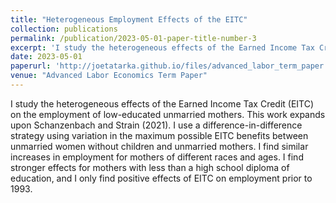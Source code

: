 ```yaml
---
title: "Heterogeneous Employment Effects of the EITC"
collection: publications
permalink: /publication/2023-05-01-paper-title-number-3
excerpt: 'I study the heterogeneous effects of the Earned Income Tax Credit (EITC) using a difference-in-difference approach comparing unmarried women without children to unmarried mothers.'
date: 2023-05-01
paperurl: 'http://joetatarka.github.io/files/advanced_labor_term_paper.pdf'
venue: "Advanced Labor Economics Term Paper"
---
```


I study the heterogeneous effects of the Earned Income Tax Credit (EITC) on the employment of low-educated unmarried mothers. This work expands upon Schanzenbach and Strain (2021). I use a difference-in-difference strategy using variation in the maximum possible EITC benefits between unmarried women without children and unmarried mothers. I find similar increases in employment for mothers of different races and ages. I find stronger effects for mothers with less than a high school diploma of education, and I only find positive effects of EITC on employment prior to 1993.
